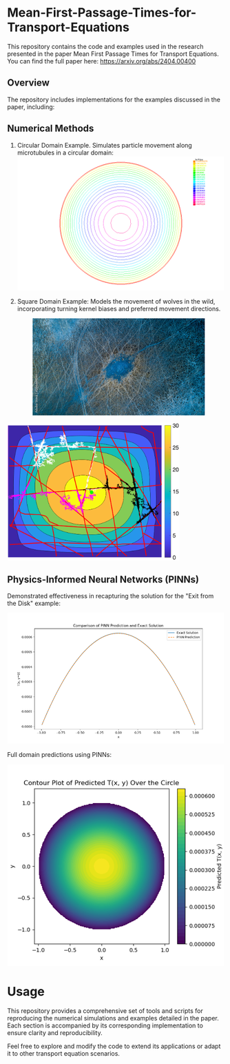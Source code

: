 # Mean-First-Passage-Times-for-Transport-Equations
This repository contains the code and examples used in the research presented in the paper Mean First Passage Times for Transport Equations. You can find the full paper here: https://arxiv.org/abs/2404.00400

## Overview 
The repository includes implementations for the examples discussed in the paper, including:

## Numerical Methods

1. Circular Domain Example. Simulates particle movement along microtubules in a circular domain:
   ![Alt Text](Circledomain/Exitfromadisk/Figs/MFPTSOLcircle.tiff)
2. Square Domain Example: Models the movement of wolves in the wild, incorporating turning kernel biases and preferred movement directions.

   
   <div style="text-align: center;">
   <img src="Wolftrackex/Figs/1000_F_286464561_Kd0xtLPy094435OhOxWnlgNUJeFBF1HP.jpg" alt="Circular Domain Example" width="400" style="display: inline-block; margin-right: 10px;" />
  <img src="Wolftrackex/Figs/domiandirectionmmfptSol.png" alt="Circular Domain Example" width="400" style="display: inline-block;" />
   </div>

## Physics-Informed Neural Networks (PINNs)

Demonstrated effectiveness in recapturing the solution for the "Exit from the Disk" example:

![Alt Text](Circledomain/Exitfromadisk/Figs/PINNprediction.png)

Full domain predictions using PINNs:

  ![Alt Text](Circledomain/Exitfromadisk/Figs/PINNcircle.png)



# Usage

This repository provides a comprehensive set of tools and scripts for reproducing the numerical simulations and examples detailed in the paper. Each section is accompanied by its corresponding implementation to ensure clarity and reproducibility.

Feel free to explore and modify the code to extend its applications or adapt it to other transport equation scenarios.
